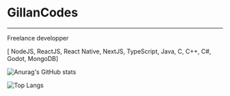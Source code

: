 # GillanCodes

---

Freelance developper

[ NodeJS, ReactJS, React Native, NextJS, TypeScript, Java, C, C++, C#, Godot, MongoDB]

![Anurag's GitHub stats](https://github-readme-stats.vercel.app/api?username=gillancodes&show_icons=true&count_private=true&theme=tokyonight)

![Top Langs](https://github-readme-stats.vercel.app/api/top-langs/?username=gillancodes&layout=compact&theme=tokyonight)
